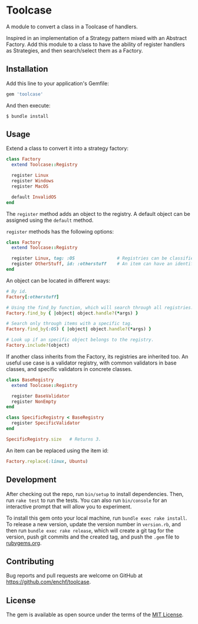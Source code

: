 # Toolcase

A module to convert a class in a Toolcase of handlers.

Inspired in an implementation of a Strategy pattern mixed with an Abstract Factory.
Add this module to a class to have the ability of register handlers as Strategies, and then search/select them as a Factory.

## Installation

Add this line to your application's Gemfile:

```ruby
gem 'toolcase'
```

And then execute:

    $ bundle install

## Usage

Extend a class to convert it into a strategy factory:

```ruby
class Factory
  extend Toolcase::Registry

  register Linux
  register Windows
  register MacOS

  default InvalidOS
end
```

The `register` method adds an object to the registry. A default object can be assigned using the `default` method.

`register` methods has the following options:

```ruby
class Factory
  extend Toolcase::Registry

  register Linux, tag: :OS                # Registries can be classified with a tag.
  register OtherStuff, id: :otherstuff    # An item can have an identifier.
end
```

An object can be located in different ways:

```ruby
# By id.
Factory[:otherstuff]

# Using the find_by function, which will search through all registries.
Factory.find_by { |object| object.handle?(*args) }

# Search only through items with a specific tag.
Factory.find_by(:OS) { |object| object.handle?(*args) }

# Look up if an specific object belongs to the registry.
Factory.include?(object)
```

If another class inherits from the Factory, its registries are inherited too.
An useful use case is a validator registry, with common validators in base classes,
and specific validators in concrete classes.

```ruby
class BaseRegistry
  extend Toolcase::Registry

  register BaseValidator
  register NonEmpty
end

class SpecificRegistry < BaseRegistry
  register SpecificValidator
end

SpecificRegistry.size   # Returns 3.
```

An item can be replaced using the item id:

```ruby
Factory.replace(:linux, Ubuntu)
```

## Development

After checking out the repo, run `bin/setup` to install dependencies. Then, run `rake test` to run the tests. You can also run `bin/console` for an interactive prompt that will allow you to experiment.

To install this gem onto your local machine, run `bundle exec rake install`. To release a new version, update the version number in `version.rb`, and then run `bundle exec rake release`, which will create a git tag for the version, push git commits and the created tag, and push the `.gem` file to [rubygems.org](https://rubygems.org).

## Contributing

Bug reports and pull requests are welcome on GitHub at https://github.com/enchf/toolcase.

## License

The gem is available as open source under the terms of the [MIT License](https://opensource.org/licenses/MIT).
